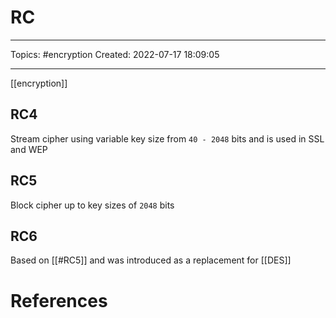 # RC
---
Topics: #encryption
Created: 2022-07-17 18:09:05

---

[[encryption]]

## RC4

Stream cipher using variable key size from `40 - 2048` bits and is used in SSL and WEP

## RC5

Block cipher up to key sizes of `2048` bits

## RC6

Based on [[#RC5]] and was introduced as a replacement for [[DES]]

# References
